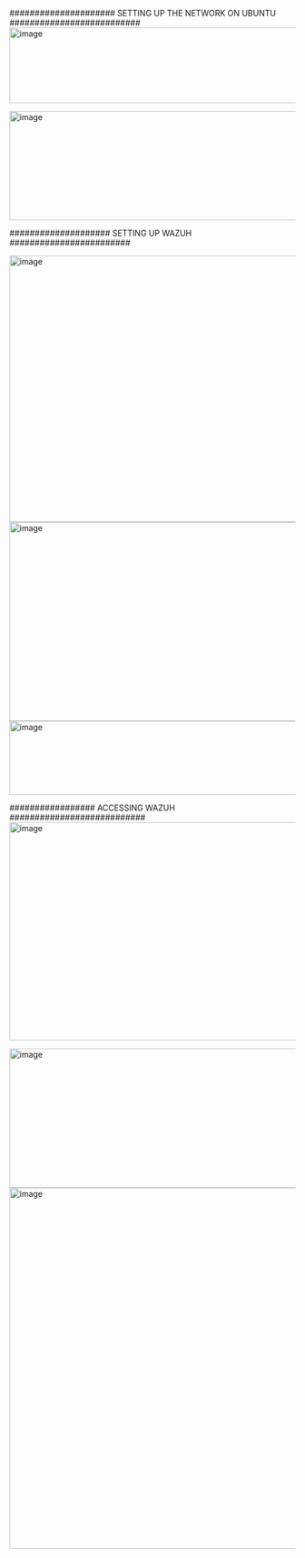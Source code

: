 ##################### SETTING UP THE NETWORK ON UBUNTU ##########################
<img width="846" height="133" alt="image" src="https://github.com/user-attachments/assets/4d988e8b-c87e-40d8-ac37-98a9178dcdb3" />

<img width="627" height="192" alt="image" src="https://github.com/user-attachments/assets/c3a90bcb-6356-4fe7-913f-125fefcefd64" />



#################### SETTING UP WAZUH ########################


<img width="1106" height="469" alt="image" src="https://github.com/user-attachments/assets/521ec4f1-5ac6-406e-858d-5333eefd5086" />
<img width="1165" height="350" alt="image" src="https://github.com/user-attachments/assets/a3385184-cc6c-4bbb-8662-1bb111bc19fc" />
<img width="930" height="130" alt="image" src="https://github.com/user-attachments/assets/9b965224-f615-461c-b80e-41077bb4cf5d" />

################# ACCESSING WAZUH ###########################
<img width="940" height="384" alt="image" src="https://github.com/user-attachments/assets/e0a9a0da-2fd6-4c80-a7e6-3d6b4ae4d994" />

<img width="747" height="245" alt="image" src="https://github.com/user-attachments/assets/8a7ea9a6-427f-4394-8e12-0675167e29c8" />
<img width="1210" height="635" alt="image" src="https://github.com/user-attachments/assets/010a2385-3ad8-4397-b17c-45663f614628" />





